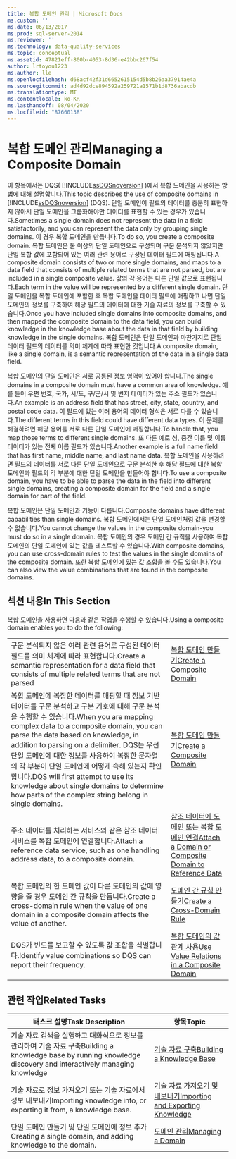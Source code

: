 ```yaml
---
title: 복합 도메인 관리 | Microsoft Docs
ms.custom: ''
ms.date: 06/13/2017
ms.prod: sql-server-2014
ms.reviewer: ''
ms.technology: data-quality-services
ms.topic: conceptual
ms.assetid: 47821eff-800b-4053-8d36-e42bbc267f54
author: lrtoyou1223
ms.author: lle
ms.openlocfilehash: d68acf42f31d6652615154d5b8b26aa37914ae4a
ms.sourcegitcommit: ad4d92dce894592a259721a1571b1d8736abacdb
ms.translationtype: MT
ms.contentlocale: ko-KR
ms.lasthandoff: 08/04/2020
ms.locfileid: "87660138"
---
```

# <a name="managing-a-composite-domain"></a><span data-ttu-id="24bbb-102">복합 도메인 관리</span><span class="sxs-lookup"><span data-stu-id="24bbb-102">Managing a Composite Domain</span></span>
  <span data-ttu-id="24bbb-103">이 항목에서는 DQS( [!INCLUDE[ssDQSnoversion](../includes/ssdqsnoversion-md.md)] )에서 복합 도메인을 사용하는 방법에 대해 설명합니다.</span><span class="sxs-lookup"><span data-stu-id="24bbb-103">This topic describes the use of composite domains in [!INCLUDE[ssDQSnoversion](../includes/ssdqsnoversion-md.md)] (DQS).</span></span> <span data-ttu-id="24bbb-104">단일 도메인이 필드의 데이터를 충분히 표현하지 않아서 단일 도메인을 그룹화해야만 데이터를 표현할 수 있는 경우가 있습니다.</span><span class="sxs-lookup"><span data-stu-id="24bbb-104">Sometimes a single domain does not represent the data in a field satisfactorily, and you can represent the data only by grouping single domains.</span></span> <span data-ttu-id="24bbb-105">이 경우 복합 도메인을 만듭니다.</span><span class="sxs-lookup"><span data-stu-id="24bbb-105">To do so, you create a composite domain.</span></span> <span data-ttu-id="24bbb-106">복합 도메인은 둘 이상의 단일 도메인으로 구성되며 구문 분석되지 않았지만 단일 복합 값에 포함되어 있는 여러 관련 용어로 구성된 데이터 필드에 매핑됩니다.</span><span class="sxs-lookup"><span data-stu-id="24bbb-106">A composite domain consists of two or more single domains, and maps to a data field that consists of multiple related terms that are not parsed, but are included in a single composite value.</span></span> <span data-ttu-id="24bbb-107">값의 각 용어는 다른 단일 값으로 표현됩니다.</span><span class="sxs-lookup"><span data-stu-id="24bbb-107">Each term in the value will be represented by a different single domain.</span></span> <span data-ttu-id="24bbb-108">단일 도메인을 복합 도메인에 포함한 후 복합 도메인을 데이터 필드에 매핑하고 나면 단일 도메인의 정보를 구축하여 해당 필드의 데이터에 대한 기술 자료의 정보를 구축할 수 있습니다.</span><span class="sxs-lookup"><span data-stu-id="24bbb-108">Once you have included single domains into composite domains, and then mapped the composite domain to the data field, you can build knowledge in the knowledge base about the data in that field by building knowledge in the single domains.</span></span> <span data-ttu-id="24bbb-109">복합 도메인은 단일 도메인과 마찬가지로 단일 데이터 필드의 데이터를 의미 체계에 따라 표현한 것입니다.</span><span class="sxs-lookup"><span data-stu-id="24bbb-109">A composite domain, like a single domain, is a semantic representation of the data in a single data field.</span></span>  
  
 <span data-ttu-id="24bbb-110">복합 도메인의 단일 도메인은 서로 공통된 정보 영역이 있어야 합니다.</span><span class="sxs-lookup"><span data-stu-id="24bbb-110">The single domains in a composite domain must have a common area of knowledge.</span></span> <span data-ttu-id="24bbb-111">예를 들어 우편 번호, 국가, 시/도, 구/군/시 및 번지 데이터가 있는 주소 필드가 있습니다.</span><span class="sxs-lookup"><span data-stu-id="24bbb-111">An example is an address field that has street, city, state, country, and postal code data.</span></span> <span data-ttu-id="24bbb-112">이 필드에 있는 여러 용어의 데이터 형식은 서로 다를 수 있습니다.</span><span class="sxs-lookup"><span data-stu-id="24bbb-112">The different terms in this field could have different data types.</span></span> <span data-ttu-id="24bbb-113">이 문제를 해결하려면 해당 용어를 서로 다른 단일 도메인에 매핑합니다.</span><span class="sxs-lookup"><span data-stu-id="24bbb-113">To handle that, you map those terms to different single domains.</span></span> <span data-ttu-id="24bbb-114">또 다른 예로 성, 중간 이름 및 이름 데이터가 있는 전체 이름 필드가 있습니다.</span><span class="sxs-lookup"><span data-stu-id="24bbb-114">Another example is a full name field that has first name, middle name, and last name data.</span></span> <span data-ttu-id="24bbb-115">복합 도메인을 사용하려면 필드의 데이터를 서로 다른 단일 도메인으로 구문 분석한 후 해당 필드에 대한 복합 도메인과 필드의 각 부분에 대한 단일 도메인을 만들어야 합니다.</span><span class="sxs-lookup"><span data-stu-id="24bbb-115">To use a composite domain, you have to be able to parse the data in the field into different single domains, creating a composite domain for the field and a single domain for part of the field.</span></span>  
  
 <span data-ttu-id="24bbb-116">복합 도메인은 단일 도메인과 기능이 다릅니다.</span><span class="sxs-lookup"><span data-stu-id="24bbb-116">Composite domains have different capabilities than single domains.</span></span> <span data-ttu-id="24bbb-117">복합 도메인에서는 단일 도메인처럼 값을 변경할 수 없습니다.</span><span class="sxs-lookup"><span data-stu-id="24bbb-117">You cannot change the values in the composite domain-you must do so in a single domain.</span></span> <span data-ttu-id="24bbb-118">복합 도메인의 경우 도메인 간 규칙을 사용하여 복합 도메인의 단일 도메인에 있는 값을 테스트할 수 있습니다.</span><span class="sxs-lookup"><span data-stu-id="24bbb-118">With composite domains, you can use cross-domain rules to test the values in the single domains of the composite domain.</span></span> <span data-ttu-id="24bbb-119">또한 복합 도메인에 있는 값 조합을 볼 수도 있습니다.</span><span class="sxs-lookup"><span data-stu-id="24bbb-119">You can also view the value combinations that are found in the composite domains.</span></span>  
  
## <a name="in-this-section"></a><span data-ttu-id="24bbb-120">섹션 내용</span><span class="sxs-lookup"><span data-stu-id="24bbb-120">In This Section</span></span>  
 <span data-ttu-id="24bbb-121">복합 도메인을 사용하면 다음과 같은 작업을 수행할 수 있습니다.</span><span class="sxs-lookup"><span data-stu-id="24bbb-121">Using a composite domain enables you to do the following:</span></span>  
  
|||  
|-|-|  
|<span data-ttu-id="24bbb-122">구문 분석되지 않은 여러 관련 용어로 구성된 데이터 필드를 의미 체계에 따라 표현합니다.</span><span class="sxs-lookup"><span data-stu-id="24bbb-122">Create a semantic representation for a data field that consists of multiple related terms that are not parsed</span></span>|[<span data-ttu-id="24bbb-123">복합 도메인 만들기</span><span class="sxs-lookup"><span data-stu-id="24bbb-123">Create a Composite Domain</span></span>](../../2014/data-quality-services/create-a-composite-domain.md)|  
|<span data-ttu-id="24bbb-124">복합 도메인에 복잡한 데이터를 매핑할 때 정보 기반 데이터를 구문 분석하고 구분 기호에 대해 구문 분석을 수행할 수 있습니다.</span><span class="sxs-lookup"><span data-stu-id="24bbb-124">When you are mapping complex data to a composite domain, you can parse the data based on knowledge, in addition to parsing on a delimiter.</span></span> <span data-ttu-id="24bbb-125">DQS는 우선 단일 도메인에 대한 정보를 사용하여 복잡한 문자열의 각 부분이 단일 도메인에 어떻게 속해 있는지 확인합니다.</span><span class="sxs-lookup"><span data-stu-id="24bbb-125">DQS will first attempt to use its knowledge about single domains to determine how parts of the complex string belong in single domains.</span></span>|[<span data-ttu-id="24bbb-126">복합 도메인 만들기</span><span class="sxs-lookup"><span data-stu-id="24bbb-126">Create a Composite Domain</span></span>](../../2014/data-quality-services/create-a-composite-domain.md)|  
|<span data-ttu-id="24bbb-127">주소 데이터를 처리하는 서비스와 같은 참조 데이터 서비스를 복합 도메인에 연결합니다.</span><span class="sxs-lookup"><span data-stu-id="24bbb-127">Attach a reference data service, such as one handling address data, to a composite domain.</span></span>|[<span data-ttu-id="24bbb-128">참조 데이터에 도메인 또는 복합 도메인 연결</span><span class="sxs-lookup"><span data-stu-id="24bbb-128">Attach a Domain or Composite Domain to Reference Data</span></span>](../../2014/data-quality-services/attach-a-domain-or-composite-domain-to-reference-data.md)|  
|<span data-ttu-id="24bbb-129">복합 도메인의 한 도메인 값이 다른 도메인의 값에 영향을 줄 경우 도메인 간 규칙을 만듭니다.</span><span class="sxs-lookup"><span data-stu-id="24bbb-129">Create a cross-domain rule when the value of one domain in a composite domain affects the value of another.</span></span>|[<span data-ttu-id="24bbb-130">도메인 간 규칙 만들기</span><span class="sxs-lookup"><span data-stu-id="24bbb-130">Create a Cross-Domain Rule</span></span>](../../2014/data-quality-services/create-a-cross-domain-rule.md)|  
|<span data-ttu-id="24bbb-131">DQS가 빈도를 보고할 수 있도록 값 조합을 식별합니다.</span><span class="sxs-lookup"><span data-stu-id="24bbb-131">Identify value combinations so DQS can report their frequency.</span></span>|[<span data-ttu-id="24bbb-132">복합 도메인의 값 관계 사용</span><span class="sxs-lookup"><span data-stu-id="24bbb-132">Use Value Relations in a Composite Domain</span></span>](../../2014/data-quality-services/use-value-relations-in-a-composite-domain.md)|  
  
## <a name="related-tasks"></a><span data-ttu-id="24bbb-133">관련 작업</span><span class="sxs-lookup"><span data-stu-id="24bbb-133">Related Tasks</span></span>  
  
|<span data-ttu-id="24bbb-134">태스크 설명</span><span class="sxs-lookup"><span data-stu-id="24bbb-134">Task Description</span></span>|<span data-ttu-id="24bbb-135">항목</span><span class="sxs-lookup"><span data-stu-id="24bbb-135">Topic</span></span>|  
|----------------------|-----------|  
|<span data-ttu-id="24bbb-136">기술 자료 검색을 실행하고 대화식으로 정보를 관리하여 기술 자료 구축</span><span class="sxs-lookup"><span data-stu-id="24bbb-136">Building a knowledge base by running knowledge discovery and interactively managing knowledge</span></span>|[<span data-ttu-id="24bbb-137">기술 자료 구축</span><span class="sxs-lookup"><span data-stu-id="24bbb-137">Building a Knowledge Base</span></span>](../../2014/data-quality-services/building-a-knowledge-base.md)|  
|<span data-ttu-id="24bbb-138">기술 자료로 정보 가져오기 또는 기술 자료에서 정보 내보내기</span><span class="sxs-lookup"><span data-stu-id="24bbb-138">Importing knowledge into, or exporting it from, a knowledge base.</span></span>|[<span data-ttu-id="24bbb-139">기술 자료 가져오기 및 내보내기</span><span class="sxs-lookup"><span data-stu-id="24bbb-139">Importing and Exporting Knowledge</span></span>](../../2014/data-quality-services/importing-and-exporting-knowledge.md)|  
|<span data-ttu-id="24bbb-140">단일 도메인 만들기 및 단일 도메인에 정보 추가</span><span class="sxs-lookup"><span data-stu-id="24bbb-140">Creating a single domain, and adding knowledge to the domain.</span></span>|[<span data-ttu-id="24bbb-141">도메인 관리</span><span class="sxs-lookup"><span data-stu-id="24bbb-141">Managing a Domain</span></span>](../../2014/data-quality-services/managing-a-domain.md)|  
  
  
